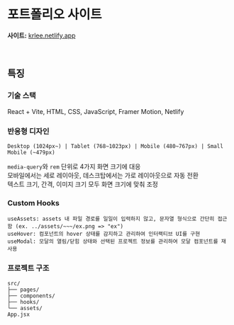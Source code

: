 # 포트폴리오 사이트

**사이트:** [krlee.netlify.app](https://krlee.netlify.app)

<br />

## 특징

### 기술 스택

React + Vite, HTML, CSS, JavaScript, Framer Motion, Netlify

### 반응형 디자인

```
Desktop (1024px~) | Tablet (768~1023px) | Mobile (480~767px) | Small Mobile (~479px)
```

`media-query`와 `rem` 단위로 4가지 화면 크기에 대응  
모바일에서는 세로 레이아웃, 데스크탑에서는 가로 레이아웃으로 자동 전환  
텍스트 크기, 간격, 이미지 크기 모두 화면 크기에 맞춰 조정

### Custom Hooks

```
useAssets: assets 내 파일 경로를 일일이 입력하지 않고, 문자열 형식으로 간단히 접근함 (ex. ../assets/~~~/ex.png => "ex")
useHover: 컴포넌트의 hover 상태를 감지하고 관리하여 인터랙티브 UI를 구현
useModal: 모달의 열림/닫힘 상태와 선택된 프로젝트 정보를 관리하여 모달 컴포넌트를 재사용
```

### 프로젝트 구조

```
src/
├── pages/
├── components/
├── hooks/
└── assets/
App.jsx
```
